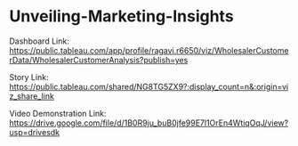 # Unveiling-Marketing-Insights

Dashboard Link: https://public.tableau.com/app/profile/ragavi.r6650/viz/WholesalerCustomerData/WholesalerCustomerAnalysis?publish=yes

Story Link: https://public.tableau.com/shared/NG8TG5ZX9?:display_count=n&:origin=viz_share_link

Video Demonstration Link: https://drive.google.com/file/d/1B0R9ju_buB0jfe99E7l1OrEn4WtiqOqJ/view?usp=drivesdk
